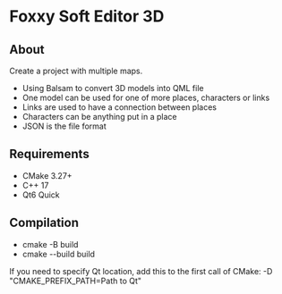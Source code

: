 # Foxxy Soft Editor 3D

## About

Create a project with multiple maps.
- Using Balsam to convert 3D models into QML file
- One model can be used for one of more places, characters or links
- Links are used to have a connection between places
- Characters can be anything put in a place
- JSON is the file format

## Requirements

- CMake 3.27+
- C++ 17
- Qt6 Quick 

## Compilation

- cmake -B build
- cmake --build build

If you need to specify Qt location, add this to the first call of CMake: -D "CMAKE_PREFIX_PATH=Path to Qt"
